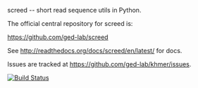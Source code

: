 screed -- short read sequence utils in Python.

The official central repository for screed is:

   https://github.com/ged-lab/screed

See http://readthedocs.org/docs/screed/en/latest/ for docs.

Issues are tracked at https://github.com/ged-lab/khmer/issues.

[![Build Status](http://ci.ged.msu.edu/job/screed/badge/icon)](http://ci.ged.msu.edu/job/screed/)

